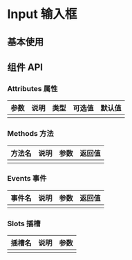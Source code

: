 
# Input 输入框

## 基本使用

<preview path="../demos/input/disabled.vue" title="基本使用" description=" "></preview>
<!-- <preview path="../demos/input/methods.vue" title="基本使用" description=" "></preview>
<preview path="../demos/input/size.vue" title="基本使用" description=" "></preview>
<preview path="../demos/input/slot.vue" title="基本使用" description=" "></preview> -->

## 组件 API

### Attributes 属性

| 参数 | 说明 | 类型 | 可选值 | 默认值 |
|  ----  | ----  | ----  | ----  | ----  |
|  |  |  |  | |

### Methods 方法

| 方法名 | 说明 | 参数 | 返回值 |
|  ----  | ----  | ----  | ----  |
|  |  |  |  |

### Events 事件

| 事件名 | 说明 | 参数 | 返回值 |
|  ----  | ----  | ----  | ----  |
|  |  |  |  |

### Slots 插槽

| 插槽名 | 说明 | 参数 |
|  ----  | ----  | ----  |
|  |  |  |
